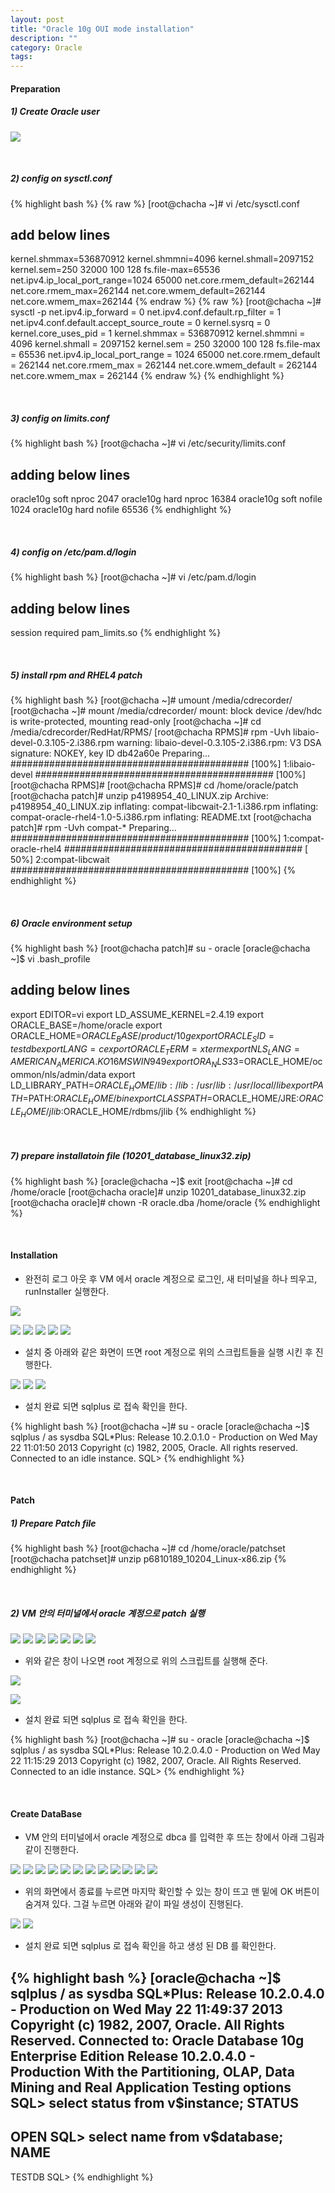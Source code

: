 ```yaml
---
layout: post
title: "Oracle 10g OUI mode installation"
description: ""
category: Oracle
tags:
---
```


#### Preparation

##### 1) Create Oracle user
![](/images/post/20130522_01.jpg)

<br>

##### 2) config on sysctl.conf
 
{% highlight bash %}
{% raw %}
[root@chacha ~]# vi /etc/sysctl.conf
## add below lines
kernel.shmmax=536870912
kernel.shmmni=4096
kernel.shmall=2097152
kernel.sem=250 32000 100 128
fs.file-max=65536
net.ipv4.ip_local_port_range=1024 65000
net.core.rmem_default=262144
net.core.rmem_max=262144
net.core.wmem_default=262144
net.core.wmem_max=262144
{% endraw %}
{% raw %}
[root@chacha ~]# sysctl -p
net.ipv4.ip_forward = 0
net.ipv4.conf.default.rp_filter = 1
net.ipv4.conf.default.accept_source_route = 0
kernel.sysrq = 0
kernel.core_uses_pid = 1
kernel.shmmax = 536870912
kernel.shmmni = 4096
kernel.shmall = 2097152
kernel.sem = 250 32000 100 128
fs.file-max = 65536
net.ipv4.ip_local_port_range = 1024 65000
net.core.rmem_default = 262144
net.core.rmem_max = 262144
net.core.wmem_default = 262144
net.core.wmem_max = 262144
{% endraw %}
{% endhighlight %}

<br>

##### 3) config on limits.conf

{% highlight bash %}
[root@chacha ~]# vi  /etc/security/limits.conf
## adding below lines
oracle10g soft nproc 2047
oracle10g hard nproc 16384
oracle10g soft nofile 1024
oracle10g hard nofile 65536
{% endhighlight %}

<br>

##### 4) config on /etc/pam.d/login

{% highlight bash %}
[root@chacha ~]# vi  /etc/pam.d/login
## adding below lines
session   required   pam_limits.so
{% endhighlight %}

<br>

##### 5) install rpm and RHEL4 patch

{% highlight bash %}
[root@chacha ~]# umount /media/cdrecorder/
[root@chacha ~]# mount /media/cdrecorder/
mount: block device /dev/hdc is write-protected, mounting read-only
[root@chacha ~]# cd /media/cdrecorder/RedHat/RPMS/
[root@chacha RPMS]# rpm -Uvh libaio-devel-0.3.105-2.i386.rpm
warning: libaio-devel-0.3.105-2.i386.rpm: V3 DSA signature: NOKEY, key ID db42a60e
Preparing...                ########################################### [100%]
   1:libaio-devel           ########################################### [100%]
[root@chacha RPMS]#
[root@chacha RPMS]# cd /home/oracle/patch
[root@chacha patch]# unzip p4198954_40_LINUX.zip
Archive:  p4198954_40_LINUX.zip
  inflating: compat-libcwait-2.1-1.i386.rpm
  inflating: compat-oracle-rhel4-1.0-5.i386.rpm
  inflating: README.txt
[root@chacha patch]# rpm -Uvh compat-*
Preparing...                ########################################### [100%]
   1:compat-oracle-rhel4    ########################################### [ 50%]
   2:compat-libcwait        ########################################### [100%]
{% endhighlight %}

<br>

##### 6) Oracle environment setup

{% highlight bash %}
[root@chacha patch]# su - oracle
[oracle@chacha ~]$ vi .bash_profile
## adding below lines
export EDITOR=vi
export LD_ASSUME_KERNEL=2.4.19
export ORACLE_BASE=/home/oracle
export ORACLE_HOME=$ORACLE_BASE/product/10g
export ORACLE_SID=testdb
export LANG=c
export ORACLE_TERM=xterm
export NLS_LANG=AMERICAN_AMERICA.KO16MSWIN949
export ORA_NLS33=$ORACLE_HOME/ocommon/nls/admin/data
export LD_LIBRARY_PATH=$ORACLE_HOME/lib:/lib:/usr/lib:/usr/local/lib
export PATH=$PATH:$ORACLE_HOME/bin
export CLASSPATH=$ORACLE_HOME/JRE:$ORACLE_HOME/jlib:$ORACLE_HOME/rdbms/jlib
{% endhighlight %}

<br>

##### 7) prepare installatoin file (10201_database_linux32.zip)

{% highlight bash %}
[oracle@chacha ~]$ exit
[root@chacha ~]# cd /home/oracle
[root@chacha oracle]# unzip 10201_database_linux32.zip
[root@chacha oracle]# chown -R oracle.dba /home/oracle 
{% endhighlight %}

<br>

#### Installation

* 완전히 로그 아웃 후 VM 에서 oracle 계정으로 로그인, 새 터미널을 하나 띄우고, runInstaller 실행한다.

![](/images/post/20130522_02.jpg)

![](/images/post/ins_01.jpg)
![](/images/post/ins_02.jpg)
![](/images/post/ins_03.jpg)
![](/images/post/ins_04.jpg)
![](/images/post/ins_05.jpg)


* 설치 중 아래와 같은 화면이 뜨면 root 계정으로 위의 스크립트들을 실행 시킨 후 진행한다. 

![](/images/post/ins_06.jpg)
![](/images/post/ins_07.jpg)
![](/images/post/ins_08.jpg)


* 설치 완료 되면 sqlplus 로 접속 확인을 한다.

{% highlight bash %}
[root@chacha ~]# su - oracle
[oracle@chacha ~]$ sqlplus / as sysdba
SQL*Plus: Release 10.2.0.1.0 - Production on Wed May 22 11:01:50 2013
Copyright (c) 1982, 2005, Oracle.  All rights reserved.
Connected to an idle instance.
SQL>
{% endhighlight %}

<br>

#### Patch

##### 1) Prepare Patch file

{% highlight bash %}
[root@chacha ~]# cd /home/oracle/patchset
[root@chacha patchset]# unzip p6810189_10204_Linux-x86.zip
{% endhighlight %}

<br>

##### 2) VM 안의 터미널에서 oracle 계정으로 patch 실행

![](/images/post/p_01.jpg)
![](/images/post/p_02.jpg)
![](/images/post/p_03.jpg)
![](/images/post/p_04.jpg)
![](/images/post/p_05.jpg)
![](/images/post/p_06.jpg)
![](/images/post/p_07.jpg)

* 위와 같은 창이 나오면 root 계정으로 위의 스크립트를 실행해 준다.

![](/images/post/p_08.jpg)

![](/images/post/p_09.jpg)


* 설치 완료 되면 sqlplus 로 접속 확인을 한다.

{% highlight bash %}
[root@chacha ~]# su - oracle
[oracle@chacha ~]$ sqlplus / as sysdba
SQL*Plus: Release 10.2.0.4.0 - Production on Wed May 22 11:15:29 2013
Copyright (c) 1982, 2007, Oracle.  All Rights Reserved.
Connected to an idle instance.
SQL>
{% endhighlight %}

<br>

#### Create DataBase

* VM 안의 터미널에서 oracle 계정으로 dbca 를 입력한 후 뜨는 창에서 아래 그림과 같이 진행한다.

![](/images/post/d_01.jpg)
![](/images/post/d_02.jpg)
![](/images/post/d_03.jpg)
![](/images/post/d_04.jpg)
![](/images/post/d_05.jpg)
![](/images/post/d_06.jpg)
![](/images/post/d_07.jpg)
![](/images/post/d_08.jpg)
![](/images/post/d_09.jpg)
![](/images/post/d_10.jpg)
![](/images/post/d_11.jpg)
![](/images/post/d_12.jpg)


* 위의 화면에서 종료를 누르면 마지막 확인할 수 있는 창이 뜨고 맨 밑에 OK 버튼이 숨겨져 있다. 그걸 누르면 아래와 같이 파일 생성이 진행된다.

![](/images/post/d_13.jpg)
![](/images/post/d_14.jpg)


* 설치 완료 되면 sqlplus 로 접속 확인을 하고 생성 된 DB 를 확인한다.

{% highlight bash %}
[oracle@chacha ~]$ sqlplus / as sysdba
SQL*Plus: Release 10.2.0.4.0 - Production on Wed May 22 11:49:37 2013
Copyright (c) 1982, 2007, Oracle.  All Rights Reserved.
Connected to:
Oracle Database 10g Enterprise Edition Release 10.2.0.4.0 - Production
With the Partitioning, OLAP, Data Mining and Real Application Testing options
SQL> select status from v$instance;
STATUS
------------
OPEN
SQL> select name from v$database;
NAME
---------
TESTDB
SQL>
{% endhighlight %}

